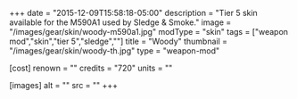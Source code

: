 +++
date = "2015-12-09T15:58:18-05:00"
description = "Tier 5 skin available for the M590A1 used by Sledge & Smoke."
image = "/images/gear/skin/woody-m590a1.jpg"
modType = "skin"
tags = ["weapon mod","skin","tier 5","sledge",""]
title = "Woody"
thumbnail = "/images/gear/skin/woody-th.jpg"
type = "weapon-mod"

[cost]
  renown = ""
  credits = "720"
  units = ""

[images]
  alt = ""
  src = ""
+++
